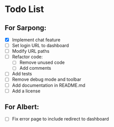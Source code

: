 # Todo List

## For Sarpong:
- [x] Implement chat feature
- [ ] Set login URL to dashboard
- [ ] Modify URL paths
- [ ] Refactor code:
  - [ ] Remove unused code
  - [ ] Add comments
- [ ] Add tests
- [ ] Remove debug mode and toolbar
- [ ] Add documentation in README.md
- [ ] Add a license

## For Albert:
- [ ] Fix error page to include redirect to dashboard

<!-- Put an x in the square brackets when done -->
